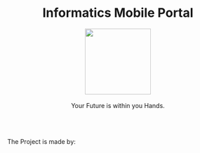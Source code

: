 <div align="center">
 <h1>Informatics Mobile Portal</h1>
 <img src="https://raw.githubusercontent.com/kanaderi123/IPortal/main/media/colored.png?token=GHSAT0AAAAAACORW3C6BAV47MMT3ZBMAZQOZOWXDVQ" width="150" align="center" />
 <br/> <br/>
 Your Future is within you Hands.
</div>

<br/><br/><br/>
The Project is made by:
